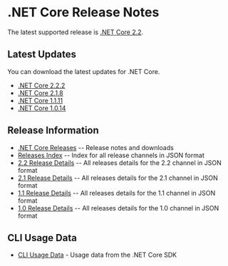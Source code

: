 # .NET Core Release Notes

The latest supported release is [.NET Core 2.2](2.2).

## Latest Updates

You can download the latest updates for .NET Core.

* [.NET Core 2.2.2](2.2/2.2.2/2.2.2-download.md)
* [.NET Core 2.1.8](2.1/2.1.8/2.1.8-download.md)
* [.NET Core 1.1.11](1.1/1.1.11/1.1.11-download.md)
* [.NET Core 1.0.14](1.0/1.0.14/1.0.14-download.md)

## Release Information

* [.NET Core Releases](download-archive.md) -- Release notes and downloads
* [Releases Index](releases-index.json) -- Index for all release channels in JSON format
* [2.2 Release Details](2.2/releases.json) -- All releases details for the 2.2 channel in JSON format
* [2.1 Release Details](2.1/releases.json) -- All releases details for the 2.1 channel in JSON format
* [1.1 Release Details](1.1/releases.json) -- All releases details for the 1.1 channel in JSON format
* [1.0 Release Details](1.0/releases.json) -- All releases details for the 1.0 channel in JSON format

## CLI Usage Data

* [CLI Usage Data](cli-usage-data.md) - Usage data from the .NET Core SDK
